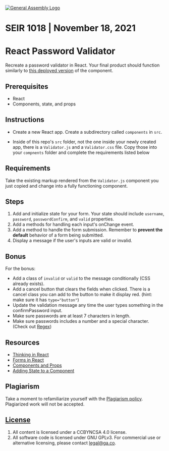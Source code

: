 [![General Assembly Logo](https://camo.githubusercontent.com/1a91b05b8f4d44b5bbfb83abac2b0996d8e26c92/687474703a2f2f692e696d6775722e636f6d2f6b6538555354712e706e67)](https://generalassemb.ly/education/web-development-immersive)

# SEIR 1018 | November 18, 2021 

# React Password Validator

Recreate a password validator in React. Your final product should function
similarly to [this deployed version](https://password-validator-demo.herokuapp.com/) of the
component.

## Prerequisites

- React
- Components, state, and props

## Instructions
- Create a new React app. Create a subdirectory called `components` in `src`.


- Inside of this repo's `src` folder, not the one inside your newly created app, there is a `Validator.js` and a `Validator.css` file. Copy those into your `compnents` folder and complete the requirements listed below

## Requirements

Take the existing markup rendered from the `Validator.js` component you just copied and change into a fully functioning
component. 

## Steps

1. Add and initialize state for your form. Your state should include
   `username`, `password`, `passwordConfirm`, and `valid` properties.
1. Add a methods for handling each input's onChange event.
1. Add a method to handle the form submission. Remember to **prevent the default** behavior of a form being submitted.
1. Display a message if the user's inputs are valid or invalid.

## Bonus

For the bonus:

- Add a class of `invalid` or `valid` to the message conditionally (CSS already exists).
- Add a cancel button that clears the fields when clicked. There is a cancel class you can add to the button to make it display red. (hint: make sure it has `type="button"`)
- Update the validation message any time the user types something in the confirmPassword input.
- Make sure passwords are at least 7 characters in length.
- Make sure passwords includes a number and a special character. (Check out
  [Regex](http://emailregex.com/))

## Resources

- [Thinking in React](https://facebook.github.io/react/docs/thinking-in-react.html)
- [Forms in React](https://facebook.github.io/react/docs/forms.html#controlled-components)
- [Components and Props](https://facebook.github.io/react/docs/components-and-props.html)
- [Adding State to a Component](https://reactjs.org/docs/hooks-state.html)

## Plagiarism

Take a moment to refamiliarize yourself with the
[Plagiarism policy](https://git.generalassemb.ly/DC-WDI/Administrative/blob/master/plagiarism.md).
Plagiarized work will not be accepted.

## [License](LICENSE)

1.  All content is licensed under a CC­BY­NC­SA 4.0 license.
1.  All software code is licensed under GNU GPLv3. For commercial use or
    alternative licensing, please contact legal@ga.co.
